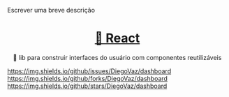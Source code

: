 Escrever uma breve descrição

<h1 align="center">
    <a href="https://pt-br.reactjs.org/">🔗 React</a>
</h1>
<p align="center">🚀 lib para construir interfaces do usuário com componentes reutilizáveis</p>

https://img.shields.io/github/issues/DiegoVaz/dashboard
https://img.shields.io/github/forks/DiegoVaz/dashboard
https://img.shields.io/github/stars/DiegoVaz/dashboard
